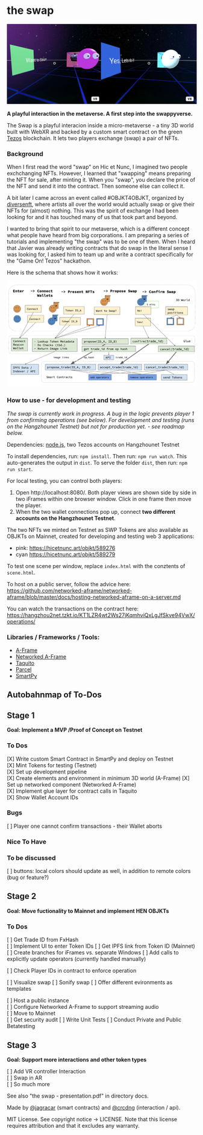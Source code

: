 # the swap

![](docs/screen.jpg)

**A playful interaction in the metaverse. A first step into the swappyverse.**

The Swap is a playful interacion inside a micro-metaverse - a tiny 3D world built with WebXR and backed by a custom smart contract on the green [Tezos](https://tezos.com/) blockchain. It lets two players exchange (swap) a pair of NFTs. 

### Background

When I first read the word "swap" on Hic et Nunc, I imagined two people exchchanging NFTs. However, I learned that "swapping" means preparing the NFT for sale, after minting it. When you "swap", you declare the price of the NFT and send it into the contract. Then someone else can collect it.

A bit later I came across an event called #OBJKT4OBJKT, organized by [diversenft](https://diversenft.art/), where artists all over the world would actually swap or give their NFTs for (almost) nothing. This was the spirit of exchange I had been looking for and it has touched many of us that took part and beyond.

I wanted to bring that spirit to our metaverse, which is a different concept what people have heard from big corporations. I am preparing a series of tutorials and implementing "the swap" was to be one of them. When I heard that Javier was already writing contracts that do swap in the literal sense I was looking for, I asked him to team up and write a contract specifically for the "Game On! Tezos" hackathon. 

Here is the schema that shows how it works:

![](docs/diagram.jpg)

### How to use - for development and testing 

*The swap is currently work in progress. A bug in the logic prevents player 1 from confirming operations (see below). For development and testing (runs on the Hangzhounet Testnet) but not for production yet. - see roadmap below.*

Dependencies: [node.js](https://nodejs.org/en/), two Tezos accounts on Hangzhounet Testnet

To install dependencies, run: `npm install`.
Then run: `npm run watch`. This auto-generates the output in `dist`.
To serve the folder `dist`, then run: `npm run start`. 

For local testing, you can control both players:

1. Open http://localhost:8080/. Both player views are shown side by side in two iFrames within one browser window. Click in one frame then move the player. 
2. When the two wallet connections pop up, connect **two different accounts on the Hangzhounet Testnet**.

The two NFTs we minted on Testnet as SWP Tokens are also available as OBJKTs on Mainnet, created for developing and testing web 3 applications: 

* pink: https://hicetnunc.art/objkt/589276
* cyan https://hicetnunc.art/objkt/589279 

To test one scene per window, replace `index.html` with the conztents of `scene.html`.

To host on a public server, follow the advice here: 
https://github.com/networked-aframe/networked-aframe/blob/master/docs/hosting-networked-aframe-on-a-server.md

You can watch the transactions on the contract here: https://hangzhou2net.tzkt.io/KT1LZR4wt2Ws27jKqmhviQxLgJfSkve94VwX/operations/

### Libraries / Frameworks / Tools: 

* [A-Frame](https://aframe.io/)
* [Networked A-Frame](https://github.com/networked-aframe/networked-aframe)
* [Taquito](https://tezostaquito.io/)
* [Parcel](https://parceljs.org/)
* [SmartPy](https://smartpy.io/)

## Autobahnmap of To-Dos
## Stage 1 
**Goal: Implement a MVP /Proof of Concept on Testnet**

### To Dos
[X] Write custom Smart Contract in SmartPy and deploy on Testnet       
[X] Mint Tokens for testing (Testnet)    
[X] Set up development pipeline    
[X] Create elements and environment in minimum 3D world (A-Frame)
[X] Set up networked component (Networked A-Frame)   
[X] Implement glue layer for contract calls in Taquito    
[X] Show Wallet Account IDs   

### Bugs
[ ] Player one cannot confirm transactions - their Wallet aborts     

### Nice To Have

### To be discussed
[ ] buttons: local colors should update as well, in addition to remote colors (bug or feature?)

## Stage 2
**Goal: Move fuctionality to Mainnet and implement HEN OBJKTs**

### To Dos
[ ] Get Trade ID from FxHash  
[ ] Implement UI to enter Token IDs
[ ] Get IPFS link from Token ID (Mainnet)    
[ ] Create branches for iFrames vs. separate Windows
[ ] Add calls to explicitly update operators (currently handled manually)

[ ] Check Player IDs in contract to enforce operation 

[ ] Visualize swap
[ ] Sonify swap
[ ] Offer different evironments as templates 

[ ] Host a public instance     
[ ] Configure Networked A-Frame to support streaming audio    
[ ] Move to Mainnet    
[ ] Get security audit
[ ] Write Unit Tests
[ ] Conduct Private and Public Betatesting

## Stage 3
**Goal: Support more interactions and other token types**

[ ] Add VR controller Interaction    
[ ] Swap in AR    
[ ] So much more    

See also "the swap - presentation.pdf" in directory docs.

Made by [@jagracar](https://twitter.com/jagracar) (smart contracts) and [@crcdng](https://twitter.com/crcdng) (interaction / api).

MIT License. See copyright notice -> LICENSE. Note that this license requires attribution and that it excludes any warranty.
